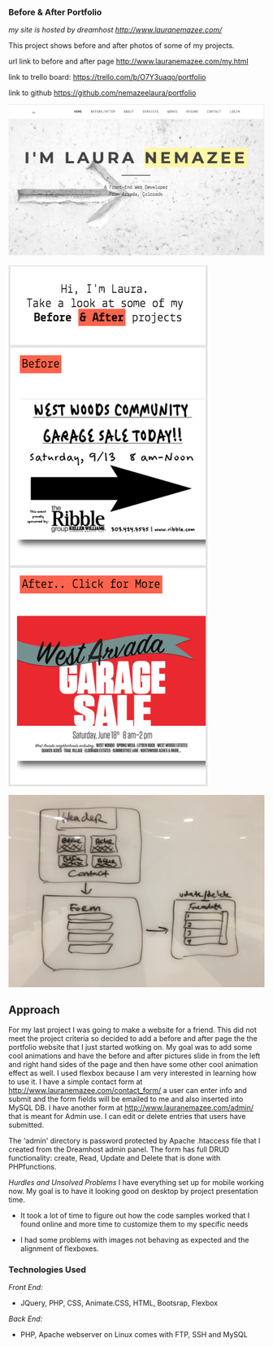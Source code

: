 ### Before & After Portfolio

*my site is hosted by dreamhost http://www.lauranemazee.com/*

This project shows before and after photos of some of my projects. 

url link to before and after page  http://www.lauranemazee.com/my.html

link to trello board: https://trello.com/b/O7Y3uaqo/portfolio

link to github https://github.com/nemazeelaura/portfolio

![portfolio cover](/img/portfolio.png?raw=true "portfolio cover")

![before and after page](/img/beforeafter.png?raw=true "before adn after page")

![wireframe](/img/wireframe.jpg?raw=true "wireframe")

## Approach

For my last project I was going to make a website for a friend. This did not meet the project criteria so decided to add a before and after page the the portfolio website that I just started wotking on. My goal was to add some cool animations and have the before and after pictures slide in from the left and right hand sides of the page and then have some other cool animation effect as well. I used flexbox because I am very interested in learning how to use it. I have a simple contact form at http://www.lauranemazee.com/contact_form/ a user can enter info and submit and the form fields will be emailed to me and also inserted into MySQL DB. I have another form at http://www.lauranemazee.com/admin/ that is meant for Admin use. I can edit or delete entries that users have submitted.

The 'admin' directory is password protected by Apache .htaccess file that I created from the Dreamhost admin panel. The form has full DRUD functionality: create, Read, Update and Delete that is done with PHPfunctions.


*Hurdles and Unsolved Problems*
I have everything set up for mobile working now. My goal is to have it looking good on desktop by project presentation time. 

- It took a lot of time to figure out how the code samples worked that I found online and more time to customize them to my specific needs

- I had some problems with images not behaving as expected and the alignment of flexboxes.


### Technologies Used
*Front End:*
- JQuery, PHP, CSS, Animate.CSS, HTML, Bootsrap, Flexbox

*Back End:*
- PHP, Apache webserver on Linux comes with FTP, SSH and MySQL


